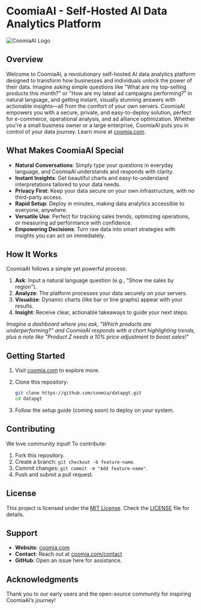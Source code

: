 # CoomiaAI - Self-Hosted AI Data Analytics Platform

![CoomiaAI Logo](https://coomia.com/assets/logo-coomia.png)

## Overview

Welcome to CoomiaAI, a revolutionary self-hosted AI data analytics platform designed to transform how businesses and individuals unlock the power of their data. Imagine asking simple questions like "What are my top-selling products this month?" or "How are my latest ad campaigns performing?" in natural language, and getting instant, visually stunning answers with actionable insights—all from the comfort of your own servers. CoomiaAI empowers you with a secure, private, and easy-to-deploy solution, perfect for e-commerce, operational analysis, and ad alliance optimization. Whether you're a small business owner or a large enterprise, CoomiaAI puts you in control of your data journey. Learn more at [coomia.com](https://coomia.com/).

## What Makes CoomiaAI Special

- **Natural Conversations**: Simply type your questions in everyday language, and CoomiaAI understands and responds with clarity.
- **Instant Insights**: Get beautiful charts and easy-to-understand interpretations tailored to your data needs.
- **Privacy First**: Keep your data secure on your own infrastructure, with no third-party access.
- **Rapid Setup**: Deploy in minutes, making data analytics accessible to everyone, anywhere.
- **Versatile Use**: Perfect for tracking sales trends, optimizing operations, or measuring ad performance with confidence.
- **Empowering Decisions**: Turn raw data into smart strategies with insights you can act on immediately.

## How It Works

CoomiaAI follows a simple yet powerful process:  

1. **Ask**: Input a natural language question (e.g., "Show me sales by region").  
2. **Analyze**: The platform processes your data securely on your servers.  
3. **Visualize**: Dynamic charts (like bar or line graphs) appear with your results.  
4. **Insight**: Receive clear, actionable takeaways to guide your next steps.

*Imagine a dashboard where you ask, "Which products are underperforming?" and CoomiaAI responds with a chart highlighting trends, plus a note like "Product Z needs a 10% price adjustment to boost sales!"*

## Getting Started

1. Visit [coomia.com](https://coomia.com/) to explore more.  

2. Clone this repository:  

   ```bash
   git clone https://github.com/coomia/datapgt.git
   cd datapgt
   ```

3. Follow the setup guide (coming soon) to deploy on your system.

## Contributing

We love community input! To contribute:  

1. Fork this repository.  
2. Create a branch: `git checkout -b feature-name`.  
3. Commit changes: `git commit -m "Add feature-name"`.  
4. Push and submit a pull request.

## License

This project is licensed under the [MIT License](https://opensource.org/licenses/MIT). Check the [LICENSE](https://opensource.org/licenses/MIT) file for details.

## Support

- **Website**: [coomia.com](https://coomia.com/)  
- **Contact**: Reach out at [coomia.com/contact](https://coomia.com/contact)  
- **GitHub**: Open an issue here for assistance.

## Acknowledgments

Thank you to our early users and the open-source community for inspiring CoomiaAI’s journey!

